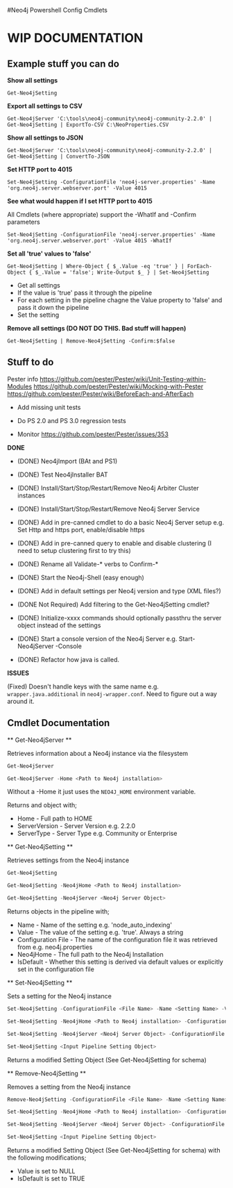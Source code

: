#Neo4j Powershell Config Cmdlets

# WIP DOCUMENTATION

## Example stuff you can do

**Show all settings**
```
Get-Neo4jSetting
```

**Export all settings to CSV**
```
Get-Neo4jServer 'C:\tools\neo4j-community\neo4j-community-2.2.0' | Get-Neo4jSetting | ExportTo-CSV C:\NeoProperties.CSV
```

**Show all settings to JSON**
```
Get-Neo4jServer 'C:\tools\neo4j-community\neo4j-community-2.2.0' | Get-Neo4jSetting | ConvertTo-JSON
```

**Set HTTP port to 4015**
```
Set-Neo4jSetting -ConfigurationFile 'neo4j-server.properties' -Name 'org.neo4j.server.webserver.port' -Value 4015
```


**See what would happen if I set HTTP port to 4015**

All Cmdlets (where appropriate) support the -WhatIf and -Confirm parameters
```
Set-Neo4jSetting -ConfigurationFile 'neo4j-server.properties' -Name 'org.neo4j.server.webserver.port' -Value 4015 -WhatIf
```

**Set all 'true' values to 'false'**
```
Get-Neo4jSetting | Where-Object { $_.Value -eq 'true' } | ForEach-Object { $_.Value = 'false'; Write-Output $_ } | Set-Neo4jSetting
```
* Get all settings
* If the value is 'true' pass it through the pipeline
* For each setting in the pipeline chagne the Value property to 'false' and pass it down the pipeline
* Set the setting

**Remove all settings (DO NOT DO THIS.  Bad stuff will happen)**
```
Get-Neo4jSetting | Remove-Neo4jSetting -Confirm:$false
```

## Stuff to do

Pester info
https://github.com/pester/Pester/wiki/Unit-Testing-within-Modules
https://github.com/pester/Pester/wiki/Mocking-with-Pester
https://github.com/pester/Pester/wiki/BeforeEach-and-AfterEach

* Add missing unit tests

* Do PS 2.0 and PS 3.0 regression tests

* Monitor https://github.com/pester/Pester/issues/353


**DONE**

* (DONE) Neo4jImport (BAt and PS1)

* (DONE) Test Neo4jInstaller BAT

* (DONE) Install/Start/Stop/Restart/Remove Neo4j Arbiter Cluster instances

* (DONE) Install/Start/Stop/Restart/Remove Neo4j Server Service

* (DONE) Add in pre-canned cmdlet to do a basic Neo4j Server setup e.g. Set Http and https port, enable/disable https

* (DONE) Add in pre-canned query to enable and disable clustering (I need to setup clustering first to try this)

* (DONE) Rename all Validate-* verbs to Confirm-*

* (DONE) Start the Neo4j-Shell (easy enough)

* (DONE) Add in default settings per Neo4j version and type (XML files?)

* (DONE Not Required) Add filtering to the Get-Neo4jSetting cmdlet?

* (DONE) Initialize-xxxx commands should optionally passthru the server object instead of the settings

* (DONE) Start a console version of the Neo4j Server e.g. Start-Neo4jServer -Console

* (DONE) Refactor how java is called.


**ISSUES**

(Fixed) Doesn't handle keys with the same name e.g. `wrapper.java.additional` in `neo4j-wrapper.conf`.  Need to figure out a way around it.



## Cmdlet Documentation

** Get-Neo4jServer **

Retrieves information about a Neo4j instance via the filesystem

```Powershell
Get-Neo4jServer

Get-Neo4jServer -Home <Path to Neo4j installation>
```
Without a -Home it just uses the `NEO4J_HOME` environment variable.

Returns and object with;
* Home - Full path to HOME
* ServerVersion - Server Version e.g. 2.2.0
* ServerType - Server Type e.g. Community or Enterprise



** Get-Neo4jSetting **

Retrieves settings from the Neo4j instance

```Powershell
Get-Neo4jSetting

Get-Neo4jSetting -Neo4jHome <Path to Neo4j installation>

Get-Neo4jSetting -Neo4jServer <Neo4j Server Object>
```

Returns objects in the pipeline with;
* Name - Name of the setting e.g. 'node_auto_indexing'
* Value - The value of the setting e.g. 'true'.  Always a string
* Configuration File - The name of the configuration file it was retrieved from e.g. neo4j.properties
* Neo4jHome - The full path to the Neo4j Installation
* IsDefault - Whether this setting is derived via default values or explicitly set in the configuration file

** Set-Neo4jSetting **

Sets a setting for the Neo4j instance

```Powershell
Set-Neo4jSetting -ConfigurationFile <File Name> -Name <Setting Name> -Value <Setting Value>

Set-Neo4jSetting -Neo4jHome <Path to Neo4j installation> -ConfigurationFile <File Name> -Name <Setting Name> -Value <Setting Value>

Set-Neo4jSetting -Neo4jServer <Neo4j Server Object> -ConfigurationFile <File Name> -Name <Setting Name> -Value <Setting Value>

Set-Neo4jSetting <Input Pipeline Setting Object>
```
Returns a modified Setting Object (See Get-Neo4jSetting for schema)

** Remove-Neo4jSetting **

Removes a setting from the Neo4j instance

```Powershell
Remove-Neo4jSetting -ConfigurationFile <File Name> -Name <Setting Name>

Set-Neo4jSetting -Neo4jHome <Path to Neo4j installation> -ConfigurationFile <File Name> -Name <Setting Name>

Set-Neo4jSetting -Neo4jServer <Neo4j Server Object> -ConfigurationFile <File Name> -Name <Setting Name>

Set-Neo4jSetting <Input Pipeline Setting Object>
```

Returns a modified Setting Object (See Get-Neo4jSetting for schema) with the following modifications;
* Value is set to NULL
* IsDefault is set to TRUE
